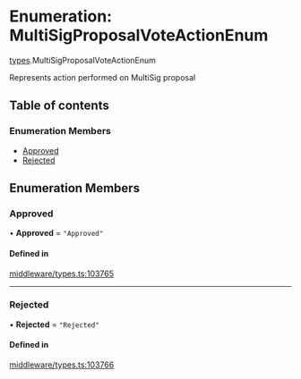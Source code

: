 # Enumeration: MultiSigProposalVoteActionEnum

[types](../wiki/types).MultiSigProposalVoteActionEnum

Represents action performed on MultiSig proposal

## Table of contents

### Enumeration Members

- [Approved](../wiki/types.MultiSigProposalVoteActionEnum#approved)
- [Rejected](../wiki/types.MultiSigProposalVoteActionEnum#rejected)

## Enumeration Members

### Approved

• **Approved** = ``"Approved"``

#### Defined in

[middleware/types.ts:103765](https://github.com/PolymeshAssociation/polymesh-sdk/blob/f8a937f04/src/middleware/types.ts#L103765)

___

### Rejected

• **Rejected** = ``"Rejected"``

#### Defined in

[middleware/types.ts:103766](https://github.com/PolymeshAssociation/polymesh-sdk/blob/f8a937f04/src/middleware/types.ts#L103766)
